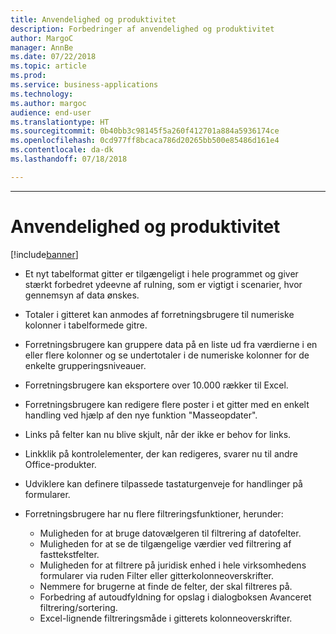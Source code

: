 ```yaml
---
title: Anvendelighed og produktivitet
description: Forbedringer af anvendelighed og produktivitet
author: MargoC
manager: AnnBe
ms.date: 07/22/2018
ms.topic: article
ms.prod: 
ms.service: business-applications
ms.technology: 
ms.author: margoc
audience: end-user
ms.translationtype: HT
ms.sourcegitcommit: 0b40bb3c98145f5a260f412701a884a5936174ce
ms.openlocfilehash: 0cd977ff8bcaca786d20265bb500e85486d161e4
ms.contentlocale: da-dk
ms.lasthandoff: 07/18/2018

---
```


---
#  <a name="usability-and-productivity"></a>Anvendelighed og produktivitet

[!include[banner](../../includes/banner.md)]

-   Et nyt tabelformat gitter er tilgængeligt i hele programmet og giver stærkt forbedret ydeevne af rulning, som er vigtigt i scenarier, hvor gennemsyn af data ønskes. 

-   Totaler i gitteret kan anmodes af forretningsbrugere til numeriske kolonner i tabelformede gitre.

-   Forretningsbrugere kan gruppere data på en liste ud fra værdierne i en eller flere kolonner og se undertotaler i de numeriske kolonner for de enkelte grupperingsniveauer.

-   Forretningsbrugere kan eksportere over 10.000 rækker til Excel.  

-   Forretningsbrugere kan redigere flere poster i et gitter med en enkelt handling ved hjælp af den nye funktion "Masseopdater". 

-   Links på felter kan nu blive skjult, når der ikke er behov for links.  

-   Linkklik på kontrolelementer, der kan redigeres, svarer nu til andre Office-produkter. 

-   Udviklere kan definere tilpassede tastaturgenveje for handlinger på formularer. 

-   Forretningsbrugere har nu flere filtreringsfunktioner, herunder: 
    -   Muligheden for at bruge datovælgeren til filtrering af datofelter.
    -   Muligheden for at se de tilgængelige værdier ved filtrering af fasttekstfelter.
    -   Muligheden for at filtrere på juridisk enhed i hele virksomhedens formularer via ruden Filter eller gitterkolonneoverskrifter.
    -   Nemmere for brugerne at finde de felter, der skal filtreres på.
    -   Forbedring af autoudfyldning for opslag i dialogboksen Avanceret filtrering/sortering.
    -   Excel-lignende filtreringsmåde i gitterets kolonneoverskrifter. 
    
    

